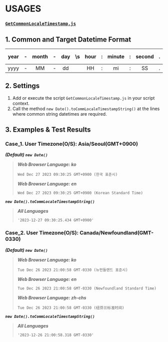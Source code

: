 # **USAGES**

### [`GetCommonLocaleTimestamp.js`](GetCommonLocaleTimestamp.js)

## 1. Common and Target Datetime Format
|year|-|month|-|day|\s|hour|:|minute|:|second|.|milisecond|\s|timezone offset|
|:-:|:-:|:-:|:-:|:-:|:-:|:-:|:-:|:-:|:-:|:-:|:-:|:-:|:-:|:-:|
|yyyy|-|MM|-|dd| |HH|:|mi|:|SS|.|sss| |+0900|

## 2. Settings

1. Add or execute the script `GetCommonLocaleTimestamp.js` in your script context.
2. Call the method `new Date().toCommLocaleTimestampString()` at the lines where common string datetimes are required.

## 3. Examples & Test Results

### Case_1. User Timezone(O/S): Asia/Seoul(GMT+0900)

***(Default) `new Date()`***
> ***Web Browser Language: ko***
> ```
> Wed Dec 27 2023 09:30:25 GMT+0900 (한국 표준시)
> ```
> ***Web Browser Language: en***
> ```
> Wed Dec 27 2023 09:30:25 GMT+0900 (Korean Standard Time)
> ```

***`new Date().toCommLocaleTimestampString()`***
> ***All Languages***
> ```
> '2023-12-27 09:30:25.434 GMT+0900'
> ```

### Case_2. User Timezone(O/S): Canada/Newfoundland(GMT-0330)

***(Default) `new Date()`***
> ***Web Browser Language: ko***
> ```
> Tue Dec 26 2023 21:00:58 GMT-0330 (뉴펀들랜드 표준시)
> ```
> ***Web Browser Language: en***
> ```
> Tue Dec 26 2023 21:00:58 GMT-0330 (Newfoundland Standard Time)
> ```
> ***Web Browser Language: zh-chs***
> ```
> Tue Dec 26 2023 21:00:58 GMT-0330 (纽芬兰标准时间)
> ```

***`new Date().toCommLocaleTimestampString()`***
> ***All Languages***
> ```
> '2023-12-26 21:00:58.318 GMT-0330'
> ```

